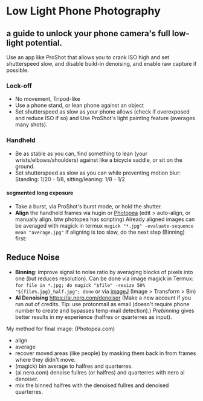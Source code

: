 # Low Light Phone Photography
## a guide to unlock your phone camera's full low-light potential.

Use an app like ProShot that allows you to 
crank ISO high 
and set shutterspeed slow, 
and disable build-in denoising, 
and enable raw capture if possible.

### Lock-off
- No movement, Tripod-like
- Use a phone stand, or lean phone against an object
- Set shutterspeed as slow as your phone allows (check if overexposed and reduce ISO if so) and Use ProShot's light painting feature (averages many shots).
### Handheld
- Be as stable as you can, find something to lean (your wrists/elbows/shoulders) against like a bicycle saddle, or sit on the ground.
- Set shutterspeed as slow as you can while preventing motion blur: Standing: 1/20 - 1/8, sitting/leaning: 1/8 - 1/2
#### segmented long exposure
- Take a burst, via ProShot's burst mode, or hold the shutter.
- **Align** the handheld frames via hugin or [Photopea](https://www.photopea.com/)
  (edit > auto-align, or manually align. btw photopea has scripting)
Already aligned images can be averaged with magick in termux ``magick "*.jpg" -evaluate-sequence mean "average.jpg"``
if aligning is too slow, do the next step (Binning) first: 

## Reduce Noise
- **Binning**: improve signal to noise ratio by averaging blocks of pixels into one (but reduces resolution).
Can be done via image magick in Termux: ```for file in *.jpg; do magick "$file" -resize 50% "${file%.jpg}_half.jpg"; done``` 
or via [imageJ](ij.imjoy.io/) (Image > Transform > Bin)
- **AI Denoising**
https://ai.nero.com/denoiser
(Make a new account if you run out of credits. Tip: use protonmail as email (doesn't require phone number to create and bypasses temp-mail detection).)
*Prebinning* gives better results in my experience (halfres or quarterres as input).

My method for final image: 
(Photopea.com)
- align
- average
- recover moved areas (like people) by masking them back in from frames where they didn't move.
- (magick) bin average to halfres and quarterres.
- (ai.nero.com) denoise fullres (or halfres) and quarterres with nero ai denoiser.
- mix the binned halfres with the denoised fullres and denoised quarterres.
